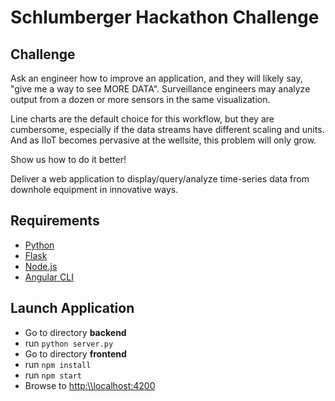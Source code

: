 # Schlumberger Hackathon Challenge

## Challenge

Ask an engineer how to improve an application, and they will likely say, "give me a way to see MORE DATA". Surveillance engineers may analyze output from a dozen or more sensors in the same visualization.​

Line charts are the default choice for this workflow, but they are cumbersome, especially if the data streams have different scaling and units.  And as IIoT becomes pervasive at the wellsite, this problem will only grow.​

Show us how to do it better!

Deliver a web application to display/query/analyze time-series data from downhole equipment in innovative ways.​​

## Requirements
 * [Python](https://www.python.org/)
 * [Flask](http://flask.pocoo.org/)
 * [Node.js](https://nodejs.org/en/download/)
 * [Angular CLI](https://cli.angular.io/)

## Launch Application
 - Go to directory **backend**
 - run  `python server.py`
 - Go to directory **frontend**
 - run  `npm install`
 - run `npm start`
 - Browse to  [http:\\\localhost:4200](http:localhost:4200)
